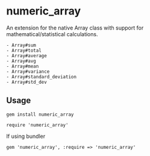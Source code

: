 numeric_array
=

An extension for the native Array class with support for mathematical/statistical calculations.

    - Array#sum
    - Array#total
    - Array#average
    - Array#avg
    - Array#mean
    - Array#variance
    - Array#standard_deviation
    - Array#std_dev


Usage
-

    gem install numeric_array
  
    require 'numeric_array'
    
If using bundler

    gem 'numeric_array', :require => 'numeric_array'